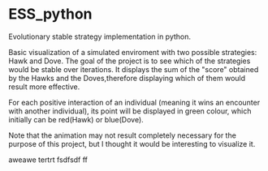 # ESS_python
Evolutionary stable strategy implementation in python.

Basic visualization of a simulated enviroment with two possible strategies: Hawk and Dove.
The goal of the project is to see which of the strategies would be stable over iterations. It  displays the sum of the "score" obtained by the Hawks and the Doves,therefore displaying which of them would result more effective.

For each positive interaction of an individual (meaning it wins an encounter with another individual), its point will be displayed in green colour, which initially can be red(Hawk) or blue(Dove).

Note that the animation may not result completely necessary for the purpose of this project, but I thought it would be interesting to visualize it.


aweawe
tertrt
fsdfsdf
ff
